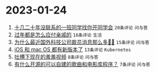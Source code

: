 # 2023-01-24

1. [十几二十年没联系的一班同学找你开同学会](https://www.v2ex.com/t/910411) `20条评论` `问与答`
1. [过年都是怎么应付亲戚的](https://www.v2ex.com/t/910415) `16条评论` `生活`
1. [为什么最近国外科技公司裁员消息那么多😶‍🌫️](https://www.v2ex.com/t/910414) `15条评论` `问与答`
1. [iOS 和 mac OS 都有新版本了](https://www.v2ex.com/t/910409) `13条评论` `Kubernetes`
1. [吐槽下现在的羞羞视频](https://www.v2ex.com/t/910418) `8条评论` `问与答`
1. [有什么开源的可以自建的歌曲和电影库程序？](https://www.v2ex.com/t/910412) `7条评论` `问与答`
